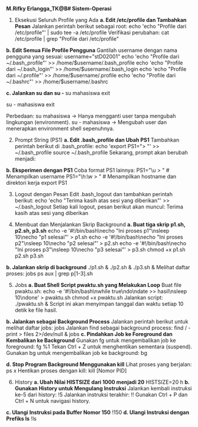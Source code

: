 **M.Rifky Erlangga_TK@B# Sistem-Operasi**
1. Eksekusi Seluruh Profile yang Ada
**a. Edit /etc/profile dan Tambahkan Pesan**
Jalankan perintah berikut sebagai root:
echo 'echo "Profile dari /etc/profile"' | sudo tee -a /etc/profile
Verifikasi perubahan:
cat /etc/profile | grep "Profile dari /etc/profile"

**b. Edit Semua File Profile Pengguna**
Gantilah username dengan nama pengguna yang sesuai:
username="stD02001"
echo 'echo "Profile dari ~/.bash_profile"' >> /home/$username/.bash_profile
echo 'echo "Profile dari ~/.bash_login"' >> /home/$username/.bash_login
echo 'echo "Profile dari ~/.profile"' >> /home/$username/.profile
echo 'echo "Profile dari ~/.bashrc"' >> /home/$username/.bashrc

**c. Jalankan su dan su -**
su mahasiswa
exit

su - mahasiswa
exit

Perbedaan:
su mahasiswa → Hanya mengganti user tanpa mengubah lingkungan (environment).
su - mahasiswa → Mengubah user dan menerapkan environment shell sepenuhnya.

2. Prompt String (PS1)
**a. Edit .bash_profile dan Ubah PS1**
Tambahkan perintah berikut di .bash_profile:
echo 'export PS1="> "' >> ~/.bash_profile
source ~/.bash_profile
Sekarang, prompt akan berubah menjadi:

**b. Eksperimen dengan PS1**
Coba format PS1 lainnya:
PS1="\u > "   # Menampilkan username
PS1="\h:\w > " # Menampilkan hostname dan direktori kerja
export PS1

3. Logout dengan Pesan
Edit .bash_logout dan tambahkan perintah berikut:
echo 'echo "Terima kasih atas sesi yang diberikan"' >> ~/.bash_logout
Setiap kali logout, pesan berikut akan muncul:
Terima kasih atas sesi yang diberikan

4. Membuat dan Menjalankan Skrip Background
**a. Buat tiga skrip p1.sh, p2.sh, p3.sh**
echo -e '#!/bin/bash\necho "Ini proses p1"\nsleep 10\necho "p1 selesai"' > p1.sh
echo -e '#!/bin/bash\necho "Ini proses p2"\nsleep 10\necho "p2 selesai"' > p2.sh
echo -e '#!/bin/bash\necho "Ini proses p3"\nsleep 10\necho "p3 selesai"' > p3.sh
chmod +x p1.sh p2.sh p3.sh

**b. Jalankan skrip di background**
./p1.sh &
./p2.sh &
./p3.sh &
Melihat daftar proses:
jobs
ps aux | grep p[1-3].sh

5. Jobs
**a. Buat Shell Script pwaktu.sh yang Melakukan Loop**
Buat file pwaktu.sh:
echo -e '#!/bin/bash\nwhile true\ndo\ndate >> hasil\nsleep 10\ndone' > pwaktu.sh
chmod +x pwaktu.sh
Jalankan script:
./pwaktu.sh &
Script ini akan menyimpan tanggal dan waktu setiap 10 detik ke file hasil.

**b. Jalankan sebagai Background Process**
Jalankan perintah berikut untuk melihat daftar jobs:
jobs
Jalankan find sebagai background process:
find / -print > files 2>/dev/null &
jobs
**c. Pindahkan Job ke Foreground dan Kembalikan ke Background**
Gunakan fg untuk mengembalikan job ke foreground:
fg %1
Tekan Ctrl + Z untuk menghentikan sementara (suspend).
Gunakan bg untuk mengembalikan job ke background:
bg

**d. Stop Program Background Menggunakan kill**
Lihat proses yang berjalan:
ps x
Hentikan proses dengan kill:
kill [Nomor PID]

6. History
**a. Ubah Nilai HISTSIZE dari 1000 menjadi 20**
HISTSIZE=20
h
**b. Gunakan History untuk Mengulang Instruksi**
Jalankan kembali instruksi ke-5 dari history:
!5
Jalankan instruksi terakhir:
!!
Gunakan Ctrl + P dan Ctrl + N untuk navigasi history.

**c. Ulangi Instruksi pada Buffer Nomor 150**
!150
**d. Ulangi Instruksi dengan Prefiks ls**
!ls
